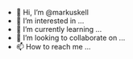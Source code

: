 - 👋 Hi, I’m @markuskell
- 👀 I’m interested in ...
- 🌱 I’m currently learning ...
- 💞️ I’m looking to collaborate on ...
- 📫 How to reach me ...

<!---
markuskell/markuskell is a ✨ special ✨ repository because its `README.md` (this file) appears on your GitHub profile.
You can click the Preview link to take a look at your changes.
--->
